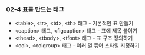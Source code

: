 ### 02-4 표를 만드는 태그

* &lt;table&gt;, &lt;tr&gt;, &lt;td&gt;, &lt;th&gt; 태그 - 기본적인 표 만들기
* &lt;caption&gt; 태그, &lt;figcaption&gt; 태그 - 표에 제목 붙이기
* &lt;thead&gt;, &lt;tbody&gt;, &lt;tfoot&gt; 태그 - 표 구조 정의하기
* &lt;col&gt;, &lt;colgroup&gt; 태그 - 여러 열 묶어 스타일 지정하기



